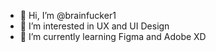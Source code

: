 - 👋 Hi, I’m @brainfucker1
- 👀 I’m interested in UX and UI Design
- 🌱 I’m currently learning Figma and Adobe XD

<!---
brainfucker1/brainfucker1 is a ✨ special ✨ repository because its `README.md` (this file) appears on your GitHub profile.
You can click the Preview link to take a look at your changes.
--->
